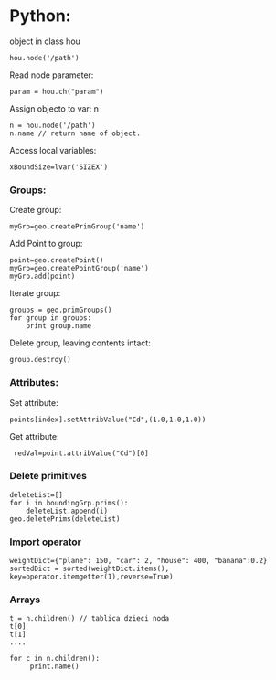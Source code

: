 

# Python:
object in class hou
```
hou.node('/path')
```
Read node parameter:
```
param = hou.ch("param")
```
Assign objecto to var: n
```
n = hou.node('/path')
n.name // return name of object.
```

Access local variables:
```
xBoundSize=lvar('SIZEX')
```

### Groups:
Create group:
```
myGrp=geo.createPrimGroup('name')
```
Add Point to group:
```
point=geo.createPoint()
myGrp=geo.createPointGroup('name')
myGrp.add(point)
```
Iterate group:
```
groups = geo.primGroups()
for group in groups:
    print group.name
```
Delete group, leaving contents intact:
```
group.destroy()
```
### Attributes:
Set attribute:
```
points[index].setAttribValue("Cd",(1.0,1.0,1.0))
```
Get attribute:
```
 redVal=point.attribValue("Cd")[0]
 ```
### Delete primitives
```
deleteList=[]
for i in boundingGrp.prims():
    deleteList.append(i)
geo.deletePrims(deleteList)
```

### Import operator
```
weightDict={"plane": 150, "car": 2, "house": 400, "banana":0.2}
sortedDict = sorted(weightDict.items(), key=operator.itemgetter(1),reverse=True)
```
### Arrays
```
t = n.children() // tablica dzieci noda
t[0]
t[1]
....
```

```
for c in n.children():
     print.name()
```
